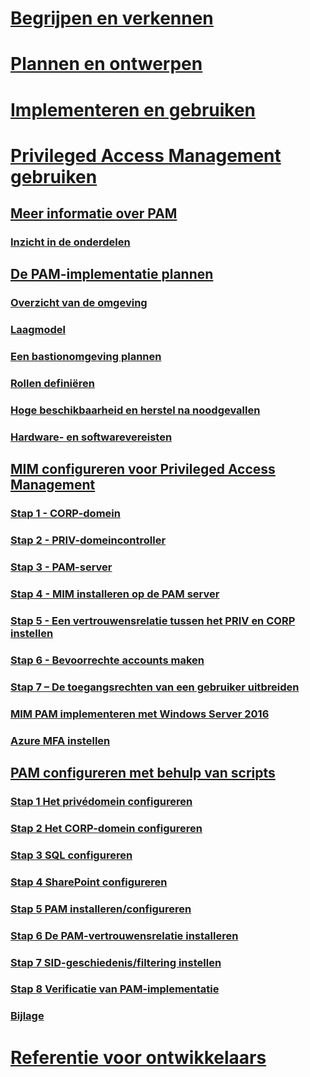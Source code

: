 
# [Begrijpen en verkennen](/microsoft-identity-manager/understand-explore/microsoft-identity-manager-2016)

# [Plannen en ontwerpen](/microsoft-identity-manager/plan-design/microsoft-identity-manager-2016-supported-platforms)

# [Implementeren en gebruiken](/microsoft-identity-manager/deploy-use/microsoft-identity-manager-deploy)

# [Privileged Access Management gebruiken](privileged-identity-management-for-active-directory-domain-services.md)

## [Meer informatie over PAM](privileged-identity-management-for-active-directory-domain-services.md)

### [Inzicht in de onderdelen](principles-of-operation.md)

## [De PAM-implementatie plannen](environment-overview.md)

### [Overzicht van de omgeving](environment-overview.md)

### [Laagmodel](tier-model-for-partitioning-administrative-privileges.md)

### [Een bastionomgeving plannen](planning-bastion-environment.md)

### [Rollen definiëren](defining-roles-for-pam.md)

### [Hoge beschikbaarheid en herstel na noodgevallen](high-availability-disaster-recovery-considerations-bastion-environment.md)

### [Hardware- en softwarevereisten](hardware-software-requirements.md)

## [MIM configureren voor Privileged Access Management](configuring-mim-environment-for-pam.md)

### [Stap 1 - CORP-domein](step-1-prepare-corp-domain.md)

### [Stap 2 - PRIV-domeincontroller](step-2-prepare-priv-domain-controller.md)

### [Stap 3 - PAM-server](step-3-prepare-pam-server.md)

### [Stap 4 - MIM installeren op de PAM server](step-4-install-mim-components-on-pam-server.md)

### [Stap 5 - Een vertrouwensrelatie tussen het PRIV en CORP instellen](step-5-establish-trust-between-priv-corp-forests.md)

### [Stap 6 - Bevoorrechte accounts maken](step-6-transition-group-to-pam.md)

### [Stap 7 – De toegangsrechten van een gebruiker uitbreiden](step-7-elevate-user-access.md)

### [MIM PAM implementeren met Windows Server 2016](deploy-pam-with-windows-server-2016.md)

### [Azure MFA instellen](use-azure-mfa-for-activation.md)

## [PAM configureren met behulp van scripts](sp1-pam-configure-using-scripts.md)

### [Stap 1 Het privédomein configureren](sp1-step1-configuring-priv-domain.md)

### [Stap 2 Het CORP-domein configureren](sp1-step2-configuring-corp-domain.md)

### [Stap 3 SQL configureren](sp1-step3-installing-configuring-sql.md)

### [Stap 4 SharePoint configureren](sp1-step4-configuring-sharepoint.md)

### [Stap 5 PAM installeren/configureren](sp1-step5-configuring-pam.md)

### [Stap 6 De PAM-vertrouwensrelatie installeren](sp1-step6-setup-pam-trust.md)

### [Stap 7 SID-geschiedenis/filtering instellen](sp1-step7-setup-sidhistory-sidfiltering.md)

### [Stap 8 Verificatie van PAM-implementatie](sp1-step8-pam-deployment-verification.md)

### [Bijlage](sp1-pam-deployment-addendum.md)

# [Referentie voor ontwikkelaars](/microsoft-identity-manager/reference/microsoft-identity-manager-2016-developer-reference)
